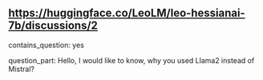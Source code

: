 ## https://huggingface.co/LeoLM/leo-hessianai-7b/discussions/2

contains_question: yes

question_part: Hello, I would like to know, why you used Llama2 instead of Mistral?